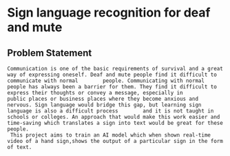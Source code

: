 
# Sign language recognition for deaf and mute
## Problem Statement
    Communication is one of the basic requirements of survival and a great way of expressing oneself. Deaf and mute people find it difficult to communicate with normal        people. Communicating with normal people has always been a barrier for them. They find it difficult to express their thoughts or convey a message, especially in          public places or business places where they become anxious and nervous. Sign language would bridge this gap, but learning sign language is also a difficult process        and it is not taught in schools or colleges. An approach that would make this work easier and time-saving which translates a sign into text would be great for these      people.
     This project aims to train an AI model which when shown real-time video of a hand sign,shows the output of a particular sign in the form of text.

